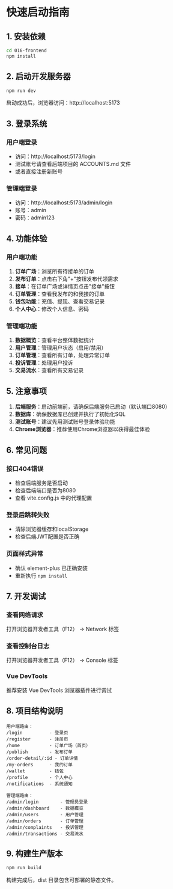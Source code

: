 # 快速启动指南

## 1. 安装依赖

```bash
cd 016-frontend
npm install
```

## 2. 启动开发服务器

```bash
npm run dev
```

启动成功后，浏览器访问：http://localhost:5173

## 3. 登录系统

### 用户端登录
- 访问：http://localhost:5173/login
- 测试账号请查看后端项目的 ACCOUNTS.md 文件
- 或者直接注册新账号

### 管理端登录
- 访问：http://localhost:5173/admin/login
- 账号：admin
- 密码：admin123

## 4. 功能体验

### 用户端功能
1. **订单广场**：浏览所有待接单的订单
2. **发布订单**：点击右下角"+"按钮发布代领需求
3. **接单**：在订单广场或详情页点击"接单"按钮
4. **订单管理**：查看我发布的和我接的订单
5. **钱包功能**：充值、提现、查看交易记录
6. **个人中心**：修改个人信息、密码

### 管理端功能
1. **数据概览**：查看平台整体数据统计
2. **用户管理**：管理用户状态（启用/禁用）
3. **订单管理**：查看所有订单，处理异常订单
4. **投诉管理**：处理用户投诉
5. **交易流水**：查看所有交易记录

## 5. 注意事项

1. **后端服务**：启动前端前，请确保后端服务已启动（默认端口8080）
2. **数据库**：确保数据库已创建并执行了初始化SQL
3. **测试账号**：建议先用测试账号登录体验功能
4. **Chrome浏览器**：推荐使用Chrome浏览器以获得最佳体验

## 6. 常见问题

### 接口404错误
- 检查后端服务是否启动
- 检查后端端口是否为8080
- 查看 vite.config.js 中的代理配置

### 登录后跳转失败
- 清除浏览器缓存和localStorage
- 检查后端JWT配置是否正确

### 页面样式异常
- 确认 element-plus 已正确安装
- 重新执行 `npm install`

## 7. 开发调试

### 查看网络请求
打开浏览器开发者工具（F12） → Network 标签

### 查看控制台日志
打开浏览器开发者工具（F12） → Console 标签

### Vue DevTools
推荐安装 Vue DevTools 浏览器插件进行调试

## 8. 项目结构说明

```
用户端路由：
/login          - 登录页
/register       - 注册页
/home           - 订单广场（首页）
/publish        - 发布订单
/order-detail/:id - 订单详情
/my-orders      - 我的订单
/wallet         - 钱包
/profile        - 个人中心
/notifications  - 系统通知

管理端路由：
/admin/login        - 管理员登录
/admin/dashboard    - 数据概览
/admin/users        - 用户管理
/admin/orders       - 订单管理
/admin/complaints   - 投诉管理
/admin/transactions - 交易流水
```

## 9. 构建生产版本

```bash
npm run build
```

构建完成后，dist 目录包含可部署的静态文件。

